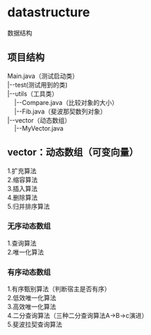 # datastructure
数据结构
## 项目结构
Main.java（测试启动类）<br/>
|--test(测试用到的类)<br/>
|--utils（工具类）<br/>
&nbsp;&nbsp;&nbsp;&nbsp;|--Compare.java（比较对象的大小）<br/>
&nbsp;&nbsp;&nbsp;&nbsp;|--Fib.java（斐波那契数列对象）<br/>
|--vector（动态数组）<br/>
&nbsp;&nbsp;&nbsp;&nbsp;|--MyVector.java<br/>
## vector：动态数组（可变向量）
1.扩充算法<br/>
2.缩容算法<br/>
3.插入算法<br/>
4.删除算法<br/>
5.归并排序算法<br/>
### 无序动态数组
1.查询算法<br/>
2.唯一化算法<br/>
### 有序动态数组
1.有序甄别算法（判断宿主是否有序）<br/>
2.低效唯一化算法<br/>
3.高效唯一化算法<br/>
4.二分查询算法（三种二分查询算法A->B->c演进）<br/>
5.斐波拉契查询算法<br/>
